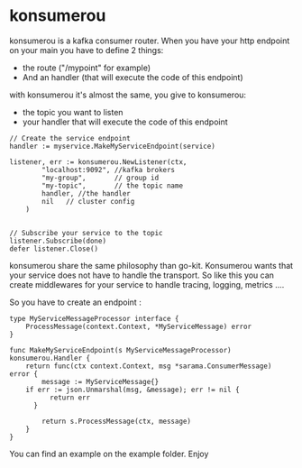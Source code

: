 # konsumerou 

konsumerou is a kafka consumer router. 
When you have your http endpoint on your main you have to define 2 things:
- the route ("/mypoint" for example)
- And an handler (that will execute the code of this endpoint)

with konsumerou it's almost the same, you give to konsumerou:
- the topic you want to listen
- your handler that will execute the code of this endpoint

```golang
// Create the service endpoint
handler := myservice.MakeMyServiceEndpoint(service)

listener, err := konsumerou.NewListener(ctx,
		"localhost:9092", //kafka brokers
		"my-group",       // group id
		"my-topic",       // the topic name
		handler, //the handler
		nil   // cluster config
	)


// Subscribe your service to the topic
listener.Subscribe(done)
defer listener.Close()
```

konsumerou share the same philosophy than go-kit.
Konsumerou wants that your service does not have to handle the transport.
So like this you can create middlewares for your service to handle tracing, logging, metrics ....

So you have to create an endpoint :

```golang
type MyServiceMessageProcessor interface {
	ProcessMessage(context.Context, *MyServiceMessage) error
}

func MakeMyServiceEndpoint(s MyServiceMessageProcessor) konsumerou.Handler {
	return func(ctx context.Context, msg *sarama.ConsumerMessage) error {
		message := MyServiceMessage{}
    if err := json.Unmarshal(msg, &message); err != nil {
		  return err
	  }

		return s.ProcessMessage(ctx, message)
	}
}
```

You can find an example on the example folder.
Enjoy

